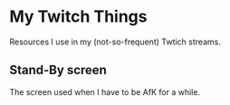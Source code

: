# My Twitch Things

Resources I use in my (not-so-frequent) Twtich streams.

## Stand-By screen

The screen used when I have to be AfK for a while.
